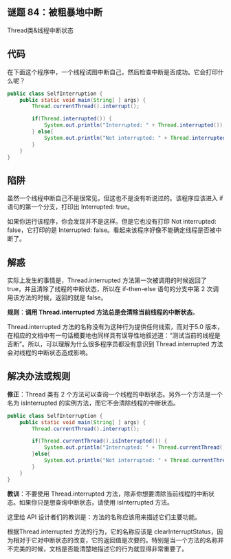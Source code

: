 ## 谜题 84：被粗暴地中断   

Thread类&线程中断状态

## 代码

在下面这个程序中，一个线程试图中断自己，然后检查中断是否成功。它会打印什么呢？  

```java
public class SelfInterruption {
    public static void main(String[ ] args) {
        Thread.currentThread().interrupt();

        if(Thread.interrupted()) {
            System.out.println("Interrupted: " + Thread.interrupted());
        } else{
            System.out.println("Not interrupted: " + Thread.interrupted());
        }
    }
}
```

## 陷阱

虽然一个线程中断自己不是很常见，但这也不是没有听说过的。该程序应该进入 if 语句的第一个分支，打印出 Interrupted: true。

如果你运行该程序，你会发现并不是这样。但是它也没有打印 Not interrupted: false，它打印的是 Interrupted: false。看起来该程序好像不能确定线程是否被中断了。  

## 解惑

实际上发生的事情是，Thread.interrupted 方法第一次被调用的时候返回了 true，并且清除了线程的中断状态，所以在 if-then-else 语句的分支中第 2 次调用该方法的时候，返回的就是 false。

**规则**：**调用 Thread.interrupted 方法总是会清除当前线程的中断状态**。

Thread.interrupted 方法的名称没有为这种行为提供任何线索，而对于5.0 版本，在相应的文档中有一句话概要地也同样具有误导性地叙述道：“测试当前的线程是否断”。所以，可以理解为什么很多程序员都没有意识到 Thread.interrupted 方法会对线程的中断状态造成影响。    

## 解决办法或规则

**修正**：Thread 类有 2 个方法可以查询一个线程的中断状态。另外一个方法是一个名为 isInterrupted 的实例方法，而它不会清除线程的中断状态。  

```java
public class SelfInterruption {
    public static void main(String[ ] args) {
        Thread.currentThread().interrupt();

        if(Thread.currentThread().isInterrupted()) {
            System.out.println("Interrupted: " + Thread.currentThread().isInterrupted());
        }else{
            System.out.println("Not interrupted: " + Thread.currentThread().isInterrupted());
        }
    }
}
```

**教训**：不要使用 Thread.interrupted 方法，除非你想要清除当前线程的中断状态。如果你只是想查询中断状态，请使用 isInterrupted 方法。

这里给 API 设计者们的教训是：方法的名称应该用来描述它们主要功能。

根据Thread.interrupted 方法的行为，它的名称应该是 clearInterruptStatus，因为相对于它对中断状态的改变，它的返回值是次要的。特别是当一个方法的名称并不完美的时候，文档是否能清楚地描述它的行为就显得非常重要了。  